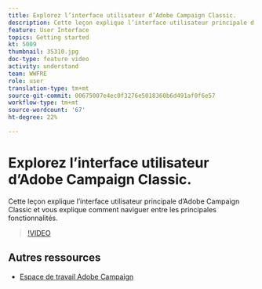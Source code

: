 ```yaml
---
title: Explorez l’interface utilisateur d’Adobe Campaign Classic.
description: Cette leçon explique l’interface utilisateur principale d’Adobe Campaign Classic et vous explique comment naviguer entre les principales fonctionnalités.
feature: User Interface
topics: Getting started
kt: 5009
thumbnail: 35310.jpg
doc-type: feature video
activity: understand
team: WWFRE
role: user
translation-type: tm+mt
source-git-commit: 00675007e4ec0f3276e5018360b6d491af0f6e57
workflow-type: tm+mt
source-wordcount: '67'
ht-degree: 22%

---
```



# Explorez l’interface utilisateur d’Adobe Campaign Classic.

Cette leçon explique l’interface utilisateur principale d’Adobe Campaign Classic et vous explique comment naviguer entre les principales fonctionnalités.

>[!VIDEO](https://video.tv.adobe.com/v/35130?quality=12)

## Autres ressources

* [Espace de travail Adobe Campaign](https://docs.adobe.com/content/help/fr-FR/campaign-classic/using/getting-started/starting-with-adobe-campaign/adobe-campaign-workspace.html)
